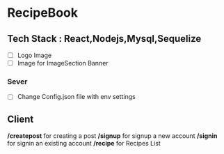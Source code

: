 # RecipeBook

## Tech Stack : React,Nodejs,Mysql,Sequelize

- [ ] Logo Image
- [ ] Image for ImageSection Banner

### Sever

- [ ] Change Config.json file with env settings

## Client

**/createpost** for creating a post
**/signup** for signup a new account
**/signin** for signin an existing account
**/recipe** for Recipes List 
